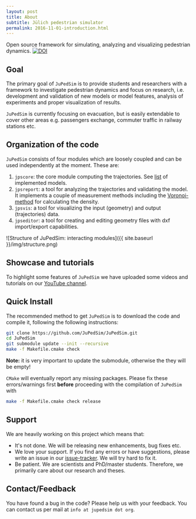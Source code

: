 ```yaml
---
layout: post
title: About
subtitle: Jülich pedestrian simulator
permalink: 2016-11-01-introduction.html
---
```


<!-- todo DOI as local image -->
Open source framework for simulating, analyzing and visualizing  pedestrian dynamics. 
[![DOI](https://zenodo.org/badge/13744388.svg)](https://zenodo.org/badge/latestdoi/13744388)

<!-- ![logo]({{ site.baseurl }}/img/jupedsim_small.png) -->


## Goal

The primary goal of `JuPedSim` is to provide students and researchers with a framework to investigate pedestrian dynamics
and  focus on research, i.e. development and validation of new models or model features, analysis of experiments and proper visualization of results. 

<!-- For any scientist and especially for  bachelor/master/PhD students it is important to not loose time in   developing "help tools"  -->
<!-- e.g. scripts to visualize their results or editing geometries.  -->

<!-- ![Classical process throughout a thesis. First (technical) preparation then productivity starts]({{ site.baseurl }}/img/timewasting.png) -->


`JuPedSim` is currently focusing on evacuation, but is easily extendable to cover other areas 
e.g. passengers exchange, commuter traffic in railway stations etc.

<!-- Finally, JuPedSim also provides sample data sets for calibration and validation.  -->
<!-- We are developing some standards and benchmark scenarios for evaluation pedestrian simulations based on a large experimental database,  -->
<!-- which was established over the last years. See for example  -->

<!-- - [Jülich database](http://www.fz-juelich.de/ias/jsc/EN/Research/ModellingSimulation/CivilSecurityTraffic/PedestrianDynamics/Activities/database/databaseNode.html) -->
<!-- - [Wuppertal database](http://www.asim.uni-wuppertal.de/datenbank.html) -->


## Organization of the code

`JuPedSim` consists of four modules which are loosely coupled and can be used independently at the moment. These are:


1. `jpscore`: the core module computing the trajectories. See [list](http://www.jupedsim.org/jpscore/2016-11-01-operativ) of implemented models.
2. `jpsreport`: a tool for analyzing the trajectories and validating the model. 
   It implements a couple of measurement methods including the [Voronoi-method](http://dx.doi.org/10.1016/j.physa.2009.12.015) for calculating the density.
3. `jpsvis`: a tool for visualizing the input (geometry) and output (trajectories) data.
4. `jpseditor`: a tool for creating and editing geometry files with dxf import/export capabilities.

![Structure of JuPedSim: interacting modules]({{ site.baseurl }}/img/structure.png)


## Showcase and tutorials

To highlight some features of `JuPedSim` we have uploaded some videos and tutorials on
our [YouTube channel](https://www.youtube.com/channel/UCKS8w8CUClHEeN4K1SUSMBA).



## Quick Install

The recommended method to get `JuPedSim` is to download the code and compile it, following the following instructions:

```bash
git clone https://github.com/JuPedSim/JuPedSim.git
cd JuPedSim
git submodule update --init --recursive
make -f Makefile.cmake check
```

**Note:** it is very important to update the submodule, otherwise the they will be empty!


`CMake` will eventually report any missing packages. Please fix these errors/warnings first **before** proceeding with the compilation of `JuPedSim` with 

```bash
make -f Makefile.cmake check release
```





## Support 

We are heavily working on this project which means that:

- It's not done. We will be releasing new enhancements, bug fixes etc.
- We love your support. If you find any errors or have suggestions, please write an issue in our [issue-tracker](https://gitlab.version.fz-juelich.de/jupedsim/jpscore/issues). 
  We will try hard to fix it.
- Be patient. We are scientists and PhD/master students. Therefore, we primarily care about our research and theses. 

## Contact/Feedback

You have found a bug in the code? Please help us with your feedback. You can contact us per mail at 
`info at jupedsim dot org`.
